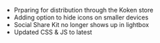 * Prparing for distribution through the Koken store
* Adding option to hide icons on smaller devices
* Social Share Kit no longer shows up in lightbox
* Updated CSS & JS to latest

